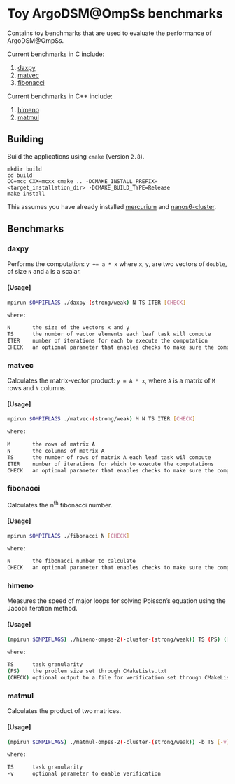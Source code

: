 # Toy ArgoDSM@OmpSs benchmarks

Contains toy benchmarks that are used to evaluate the performance of ArgoDSM@OmpSs.

Current benchmarks in C include:
1. [daxpy](./c_bench/daxpy/)
2. [matvec](./c_bench/matvec/)
3. [fibonacci](./c_bench/fibonacci/)

Current benchmarks in C++ include:
1. [himeno](./cpp_bench/himeno/)
2. [matmul](./cpp_bench/matmul/)

## Building

Build the applications using `cmake` (version `2.8`).

```shell
mkdir build
cd build
CC=mcc CXX=mcxx cmake .. -DCMAKE_INSTALL_PREFIX=<target_installation_dir> -DCMAKE_BUILD_TYPE=Release
make install
```

This assumes you have already installed [mercurium](https://github.com/bsc-pm/mcxx) and [nanos6-cluster](https://github.com/bsc-pm/nanos6-cluster).

## Benchmarks

### **daxpy**

Performs the computation: `y += a * x` where `x`, `y`, are two vectors of `double`, of size `N` and `a` is a scalar.

#### **[Usage]**

```sh
mpirun $OMPIFLAGS ./daxpy-(strong/weak) N TS ITER [CHECK]

where:

N       the size of the vectors x and y
TS      the number of vector elements each leaf task will compute
ITER    number of iterations for each to execute the computation
CHECK   an optional parameter that enables checks to make sure the comptuation is correct
```

### **matvec**

Calculates the matrix-vector product: `y = A * x`, where `A` is a matrix of `M` rows and `N` columns.

#### **[Usage]**

```sh
mpirun $OMPIFLAGS ./matvec-(strong/weak) M N TS ITER [CHECK]

where:

M       the rows of matrix A
N       the columns of matrix A
TS      the number of rows of matrix A each leaf task wil compute
ITER    number of iterations for which to execute the computations
CHECK   an optional parameter that enables checks to make sure the comptuation is correct
```

### **fibonacci**

Calculates the n<sup>th</sup> fibonacci number.

#### **[Usage]**

```sh
mpirun $OMPIFLAGS ./fibonacci N [CHECK]

where:

N       the fibonacci number to calculate
CHECK   an optional parameter that enables checks to make sure the computation is correct
```

### **himeno**

Measures the speed of major loops for solving Poisson’s equation using the Jacobi iteration method.

#### **[Usage]**

```sh
(mpirun $OMPIFLAGS) ./himeno-ompss-2(-cluster-(strong/weak)) TS (PS) ([CHECK])

where:

TS      task granularity
(PS)    the problem size set through CMakeLists.txt
(CHECK) optional output to a file for verification set through CMakeLists.txt
```

### **matmul**

Calculates the product of two matrices.

#### **[Usage]**

```sh
(mpirun $OMPIFLAGS) ./matmul-ompss-2(-cluster-(strong/weak)) -b TS [-v]

where:

TS      task granularity
-v      optional parameter to enable verification
```

